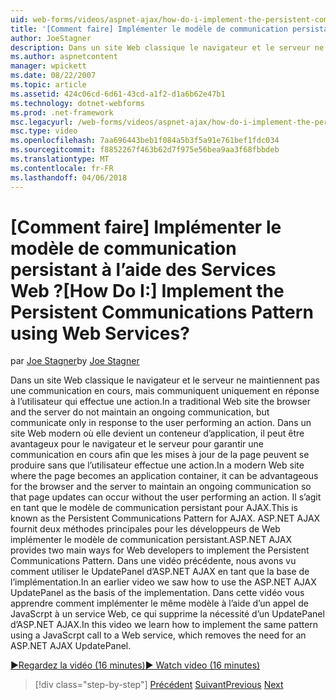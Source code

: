 ```yaml
---
uid: web-forms/videos/aspnet-ajax/how-do-i-implement-the-persistent-communications-pattern-using-web-services
title: '[Comment faire] Implémenter le modèle de communication persistant à l’aide des Services Web ? | Microsoft Docs'
author: JoeStagner
description: Dans un site Web classique le navigateur et le serveur ne maintiennent pas une communication en cours, mais communiquent uniquement en réponse à l’utilisateur qui effectue un acte...
ms.author: aspnetcontent
manager: wpickett
ms.date: 08/22/2007
ms.topic: article
ms.assetid: 424c06cd-6d61-43cd-a1f2-d1a6b62e47b1
ms.technology: dotnet-webforms
ms.prod: .net-framework
msc.legacyurl: /web-forms/videos/aspnet-ajax/how-do-i-implement-the-persistent-communications-pattern-using-web-services
msc.type: video
ms.openlocfilehash: 7aa696443beb1f084a5b3f5a91e761bef1fdc034
ms.sourcegitcommit: f8852267f463b62d7f975e56bea9aa3f68fbbdeb
ms.translationtype: MT
ms.contentlocale: fr-FR
ms.lasthandoff: 04/06/2018
---
```

<a name="how-do-i-implement-the-persistent-communications-pattern-using-web-services"></a><span data-ttu-id="b7b11-104">[Comment faire] Implémenter le modèle de communication persistant à l’aide des Services Web ?</span><span class="sxs-lookup"><span data-stu-id="b7b11-104">[How Do I:] Implement the Persistent Communications Pattern using Web Services?</span></span>
====================
<span data-ttu-id="b7b11-105">par [Joe Stagner](https://github.com/JoeStagner)</span><span class="sxs-lookup"><span data-stu-id="b7b11-105">by [Joe Stagner](https://github.com/JoeStagner)</span></span>

<span data-ttu-id="b7b11-106">Dans un site Web classique le navigateur et le serveur ne maintiennent pas une communication en cours, mais communiquent uniquement en réponse à l’utilisateur qui effectue une action.</span><span class="sxs-lookup"><span data-stu-id="b7b11-106">In a traditional Web site the browser and the server do not maintain an ongoing communication, but communicate only in response to the user performing an action.</span></span> <span data-ttu-id="b7b11-107">Dans un site Web modern où elle devient un conteneur d’application, il peut être avantageux pour le navigateur et le serveur pour garantir une communication en cours afin que les mises à jour de la page peuvent se produire sans que l’utilisateur effectue une action.</span><span class="sxs-lookup"><span data-stu-id="b7b11-107">In a modern Web site where the page becomes an application container, it can be advantageous for the browser and the server to maintain an ongoing communication so that page updates can occur without the user performing an action.</span></span> <span data-ttu-id="b7b11-108">Il s’agit en tant que le modèle de communication persistant pour AJAX.</span><span class="sxs-lookup"><span data-stu-id="b7b11-108">This is known as the Persistent Communications Pattern for AJAX.</span></span> <span data-ttu-id="b7b11-109">ASP.NET AJAX fournit deux méthodes principales pour les développeurs de Web implémenter le modèle de communication persistant.</span><span class="sxs-lookup"><span data-stu-id="b7b11-109">ASP.NET AJAX provides two main ways for Web developers to implement the Persistent Communications Pattern.</span></span> <span data-ttu-id="b7b11-110">Dans une vidéo précédente, nous avons vu comment utiliser le UpdatePanel d’ASP.NET AJAX en tant que la base de l’implémentation.</span><span class="sxs-lookup"><span data-stu-id="b7b11-110">In an earlier video we saw how to use the ASP.NET AJAX UpdatePanel as the basis of the implementation.</span></span> <span data-ttu-id="b7b11-111">Dans cette vidéo vous apprendre comment implémenter le même modèle à l’aide d’un appel de JavaScrpt à un service Web, ce qui supprime la nécessité d’un UpdatePanel d’ASP.NET AJAX.</span><span class="sxs-lookup"><span data-stu-id="b7b11-111">In this video we learn how to implement the same pattern using a JavaScrpt call to a Web service, which removes the need for an ASP.NET AJAX UpdatePanel.</span></span>

[<span data-ttu-id="b7b11-112">&#9654;Regardez la vidéo (16 minutes)</span><span class="sxs-lookup"><span data-stu-id="b7b11-112">&#9654; Watch video (16 minutes)</span></span>](https://channel9.msdn.com/Blogs/ASP-NET-Site-Videos/how-do-i-implement-the-persistent-communications-pattern-using-web-services)

> [!div class="step-by-step"]
> <span data-ttu-id="b7b11-113">[Précédent](how-do-i-localize-an-aspnet-ajax-application.md)
> [Suivant](how-do-i-trigger-an-updatepanel-refresh-from-a-dropdownlist-control.md)</span><span class="sxs-lookup"><span data-stu-id="b7b11-113">[Previous](how-do-i-localize-an-aspnet-ajax-application.md)
[Next](how-do-i-trigger-an-updatepanel-refresh-from-a-dropdownlist-control.md)</span></span>
